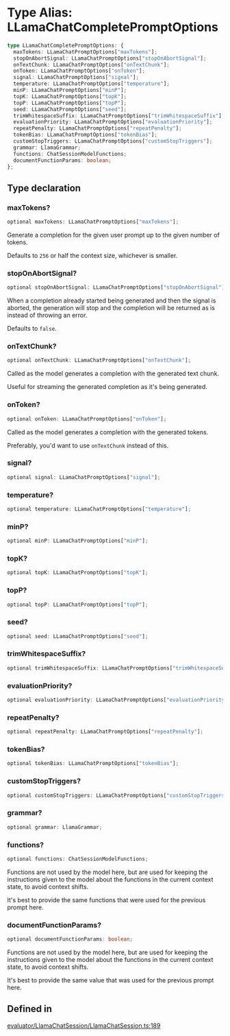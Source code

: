 # Type Alias: LLamaChatCompletePromptOptions

```ts
type LLamaChatCompletePromptOptions: {
  maxTokens: LLamaChatPromptOptions["maxTokens"];
  stopOnAbortSignal: LLamaChatPromptOptions["stopOnAbortSignal"];
  onTextChunk: LLamaChatPromptOptions["onTextChunk"];
  onToken: LLamaChatPromptOptions["onToken"];
  signal: LLamaChatPromptOptions["signal"];
  temperature: LLamaChatPromptOptions["temperature"];
  minP: LLamaChatPromptOptions["minP"];
  topK: LLamaChatPromptOptions["topK"];
  topP: LLamaChatPromptOptions["topP"];
  seed: LLamaChatPromptOptions["seed"];
  trimWhitespaceSuffix: LLamaChatPromptOptions["trimWhitespaceSuffix"];
  evaluationPriority: LLamaChatPromptOptions["evaluationPriority"];
  repeatPenalty: LLamaChatPromptOptions["repeatPenalty"];
  tokenBias: LLamaChatPromptOptions["tokenBias"];
  customStopTriggers: LLamaChatPromptOptions["customStopTriggers"];
  grammar: LlamaGrammar;
  functions: ChatSessionModelFunctions;
  documentFunctionParams: boolean;
};
```

## Type declaration

### maxTokens?

```ts
optional maxTokens: LLamaChatPromptOptions["maxTokens"];
```

Generate a completion for the given user prompt up to the given number of tokens.

Defaults to `256` or half the context size, whichever is smaller.

### stopOnAbortSignal?

```ts
optional stopOnAbortSignal: LLamaChatPromptOptions["stopOnAbortSignal"];
```

When a completion already started being generated and then the signal is aborted,
the generation will stop and the completion will be returned as is instead of throwing an error.

Defaults to `false`.

### onTextChunk?

```ts
optional onTextChunk: LLamaChatPromptOptions["onTextChunk"];
```

Called as the model generates a completion with the generated text chunk.

Useful for streaming the generated completion as it's being generated.

### onToken?

```ts
optional onToken: LLamaChatPromptOptions["onToken"];
```

Called as the model generates a completion with the generated tokens.

Preferably, you'd want to use `onTextChunk` instead of this.

### signal?

```ts
optional signal: LLamaChatPromptOptions["signal"];
```

### temperature?

```ts
optional temperature: LLamaChatPromptOptions["temperature"];
```

### minP?

```ts
optional minP: LLamaChatPromptOptions["minP"];
```

### topK?

```ts
optional topK: LLamaChatPromptOptions["topK"];
```

### topP?

```ts
optional topP: LLamaChatPromptOptions["topP"];
```

### seed?

```ts
optional seed: LLamaChatPromptOptions["seed"];
```

### trimWhitespaceSuffix?

```ts
optional trimWhitespaceSuffix: LLamaChatPromptOptions["trimWhitespaceSuffix"];
```

### evaluationPriority?

```ts
optional evaluationPriority: LLamaChatPromptOptions["evaluationPriority"];
```

### repeatPenalty?

```ts
optional repeatPenalty: LLamaChatPromptOptions["repeatPenalty"];
```

### tokenBias?

```ts
optional tokenBias: LLamaChatPromptOptions["tokenBias"];
```

### customStopTriggers?

```ts
optional customStopTriggers: LLamaChatPromptOptions["customStopTriggers"];
```

### grammar?

```ts
optional grammar: LlamaGrammar;
```

### functions?

```ts
optional functions: ChatSessionModelFunctions;
```

Functions are not used by the model here,
but are used for keeping the instructions given to the model about the functions in the current context state,
to avoid context shifts.

It's best to provide the same functions that were used for the previous prompt here.

### documentFunctionParams?

```ts
optional documentFunctionParams: boolean;
```

Functions are not used by the model here,
but are used for keeping the instructions given to the model about the functions in the current context state,
to avoid context shifts.

It's best to provide the same value that was used for the previous prompt here.

## Defined in

[evaluator/LlamaChatSession/LlamaChatSession.ts:189](https://github.com/withcatai/node-llama-cpp/blob/6405ee945e792651123189aae2612212095765b6/src/evaluator/LlamaChatSession/LlamaChatSession.ts#L189)
